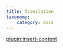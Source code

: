 ```yaml
---
title: Translation
taxonomy:
    category: docs
---
```


[plugin:insert-content](/_partials/translation?zoocompare|plg_system_zoocompare)